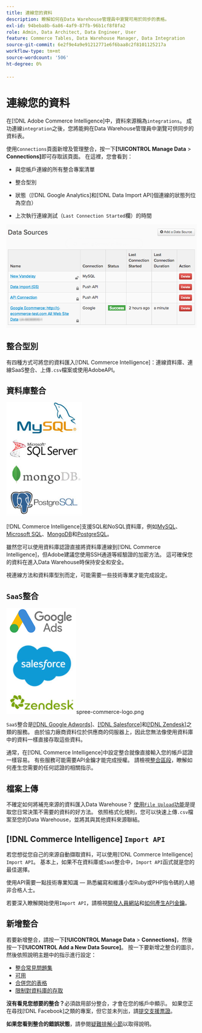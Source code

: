 ```yaml
---
title: 連線您的資料
description: 瞭解如何在Data Warehouse管理員中瀏覽可用於同步的表格。
exl-id: 94beba8b-6a86-4af9-87fb-96b1cf8f8fa2
role: Admin, Data Architect, Data Engineer, User
feature: Commerce Tables, Data Warehouse Manager, Data Integration
source-git-commit: 6e2f9e4a9e91212771e6f6baa8c2f8101125217a
workflow-type: tm+mt
source-wordcount: '506'
ht-degree: 0%

---
```


# 連線您的資料

在[!DNL Adobe Commerce Intelligence]中，資料來源稱為`integrations`。 成功連線`integration`之後，您將能夠在Data Warehouse管理員中瀏覽可供同步的資料表。

使用`Connections`頁面新增及管理整合，按一下&#x200B;**[!UICONTROL Manage Data** > **Connections]**&#x200B;即可存取該頁面。 在這裡，您會看到：

* 與您帳戶連線的所有整合專案清單

* 整合型別

* 狀態（[!DNL Google Analytics]和[!DNL Data Import API]個連線的狀態列位為空白）

* 上次執行連線測試（`Last Connection Started`欄）的時間

![Data\_Sources\_Table.png](../../../assets/Data_Sources_Table.png)

## 整合型別

有四種方式可將您的資料匯入[!DNL Commerce Intelligence]：連線資料庫、連線SaaS整合、上傳`.csv`檔案或使用AdobeAPI。

## 資料庫整合

![Database\_icons.jpg](../../../assets/Database_icons.jpg)

[!DNL Commerce Intelligence]支援SQL和NoSQL資料庫，例如[MySQL](../../importing-data/integrations/mysql-via-ssh-tunnel.md)、[Microsoft SQL](../integrations/microsoft-sql-server.md)、[MongoDB](../integrations/mongodb-via-ssh-tunnel.md)和[PostgreSQL](../integrations/postgresql.md)。

雖然您可以使用資料庫認證直接將資料庫連線到[!DNL Commerce Intelligence]，但Adobe建議您使用SSH通道等經驗證的加密方法。 這可確保您的資料在進入Data Warehouse時保持安全和安全。

視連線方法和資料庫型別而定，可能需要一些技術專業才能完成設定。

## `SaaS`整合

![](../../../assets/SaaS_icons.jpg)spree-commerce-logo.png

`SaaS`整合是[[!DNL Google Adwords]](../integrations/google-adwords.md)、[[!DNL Salesforce]](../integrations/salesforce.md)和[[!DNL Zendesk]](../integrations/zendesk.md)之類的服務。 由於協力廠商資料位於供應商的伺服器上，因此您無法像使用資料庫中的資料一樣直接存取這些資料。

通常，在[!DNL Commerce Intelligence]中設定整合就像直接輸入您的帳戶認證一樣容易。 有些服務可能需要API金鑰才能完成授權。 請檢視[整合區段](../integrations/integrations.md)，瞭解如何產生您需要的任何認證的相關指示。

## 檔案上傳

不確定如何將補充來源的資料匯入Data Warehouse？ [使用`File Upload`功能](../connecting-data/using-file-uploader.md)是提取您日常決策不需要的資料的好方法。 依照格式化規則，您可以快速上傳`.csv`檔案至您的Data Warehouse，並將其與其他資料來源聯結。

## [!DNL Commerce Intelligence] `Import API`

若您想從您自己的來源自動擷取資料，可以使用[!DNL Commerce Intelligence] `Import API`。 基本上，如果不在資料庫或`SaaS`整合中，`Import API`函式就是您的最佳選擇。

使用API需要一點技術專業知識 — 熟悉編寫和維護小型Ruby或PHP指令碼的人絕非合格人士。

若要深入瞭解開始使用`Import API`，請檢視[開發人員網站](https://developer.adobe.com/commerce/services/reporting/)和[如何產生API金鑰](https://developer.adobe.com/commerce/services/reporting/import-api/)。

## 新增整合

若要新增整合，請按一下&#x200B;**[!UICONTROL Manage Data** > **Connections]**，然後按一下&#x200B;**[!UICONTROL Add a New Data Source]**。 按一下要新增之整合的圖示，然後依照說明主題中的指示進行設定：

* [整合常見問題集](https://support.magento.com/hc/en-us/sections/360003161871-Integration-FAQ)
* [可用 ](../integrations/integrations.md)
* [合併您的表格](../../../best-practices/consolidating-your-tables.md)
* [限制對資料庫的存取](../../../administrator/account-management/restrict-db-access.md)

**沒有看見您想要的整合？**&#x200B;必須啟用部分整合，才會在您的帳戶中顯示。 如果您正在尋找[!DNL Facebook]之類的專案，但它並未列出，請[提交支援票證](https://experienceleague.adobe.com/docs/commerce-knowledge-base/kb/troubleshooting/miscellaneous/mbi-service-policies.html?lang=zh-Hant)。

**如果您看到整合的錯誤狀態**，請參閱[疑難排解小節](https://support.magento.com/hc/en-us/sections/360003078151)以取得說明。
